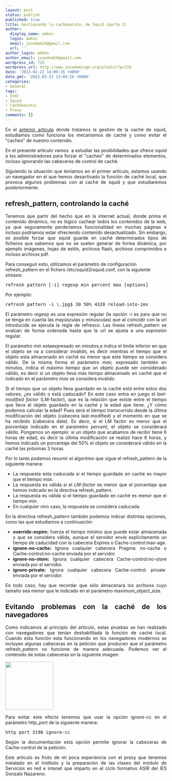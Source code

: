 ```yaml
---
layout: post
status: publish
published: true
title: Gestionando la cach&eacute; de Squid (parte 2)
author:
  display_name: admin
  login: admin
  email: josedom24@gmail.com
  url: ''
author_login: admin
author_email: josedom24@gmail.com
wordpress_id: 729
wordpress_url: http://www.josedomingo.org/pledin/?p=729
date: '2013-02-22 14:09:26 +0000'
date_gmt: '2013-02-22 13:09:26 +0000'
categories:
- General
tags:
- html
- Squid
- Cach&eacute;
- Proxy
comments: []
---
```

<p style="text-align: justify;">En el <a href="http://www.josedomingo.org/pledin/2013/01/gestionando-la-cache-de-squid-parte-1/">anterior art&iacute;culo</a> donde tratamos la gesti&oacute;n de la cach&eacute; de squid, estudiamos como funciona los mecanismos de cach&eacute; y como evitar el "cacheo" de nuestro contenido.</p>
<p style="text-align: justify;">En el presente art&iacute;culo vamos&nbsp; a estudiar las posibilidades que ofrece squid a los administradores para forzar el "cacheo" de determinados elementos, incluso ignorando las cabeceras de control de cach&eacute;.</p>
<p style="text-align: justify;">Siguiendo la situaci&oacute;n que ten&iacute;amos en el primer art&iacute;culo, estamos usando un navegador en el que hemos desactivado la funci&oacute;n de cach&eacute; local, que provoca algunos problemas con al cach&eacute; de squid y que estudiaremos posteriormente.</p>
<p><!--more--></p>
<h2>refresh_pattern, controlando la cach&eacute;</h2>
<p style="text-align: justify;">Tenemos que partir del hecho que en la internet actual, donde prima el contenido din&aacute;mico, no es l&oacute;gico cachear todos los contenidos de la web, ya que seguramente perder&iacute;amos funcionalidad en muchas p&aacute;ginas e incluso podr&iacute;amos estar ofreciendo contenido desactualizado. Sin embargo, es posible forzar que squid guarde en cach&eacute; determinados tipos de ficheros que sabemos que no se suelen generar de forma din&aacute;mica, por ejemplo im&aacute;genes, hojas de estilo, archivos flash, archivos comprimidos e incluso archivos pdf.</p>
<p>Para conseguir esto, utilizamos el par&aacute;metro de configuraci&oacute;n refresh_pattern en el fichero /etc/squid3/squid.conf, con la siguiente sintaxis:</p>
<pre class="brush: actionscript3; gutter: false; first-line: 1">refresh_pattern [-i] regexp min percent max [options]</pre>
<p>Por ejemplo:</p>
<pre class="brush: actionscript3; gutter: false; first-line: 1">refresh_pattern -i \.jpg$ 30 50% 4320 reload-into-ims</pre>
<p style="text-align: justify;">El par&aacute;metro <em>regexp</em> es una expresi&oacute;n regular (la opci&oacute;n -i es para que no se tenga en cuanta las may&uacute;sculas y min&uacute;sculas) que al coincidir con la url introducida se ejecuta la regla de refresco. Las lineas refresh_pattern se eval&uacute;an de forma ordenada hasta que la url se ajusta a una expresi&oacute;n regular.</p>
<p style="text-align: justify;">El par&aacute;metro <em>min</em> estaexpresado en minutos,e indica el limite inferior en que el objeto se va a considerar invalido, es decir mientras el tiempo que el objeto esta almacenado en cach&eacute; es menor que este tiempo se considera v&aacute;lido. De la misma forma el par&aacute;metro <em>max,</em> expresado tambi&eacute;n en minutos, indica el m&aacute;ximo tiempo que un objeto puede ser considerado v&aacute;lido, es decir si un objeto lleva m&aacute;s tiempo almacenado en cach&eacute; que el indicado en el par&aacute;metro <em>max</em> se considera inv&aacute;lido.</p>
<p style="text-align: justify;">Si el tiempo que un objeto lleva guardado en la cach&eacute; est&aacute; entre estos dos valores, &iquest;es v&aacute;lido o est&aacute; caducado? En este caso entra en juego el <em>last-modified factor</em> (LM-factor), que es la relaci&oacute;n que existe entre el tiempo que lleva el objeto guardado en la cach&eacute; y la edad que tiene. &iquest;Y c&oacute;mo podemos calcular la edad? Pues ser&aacute; el tiempo transcurrido desde la &uacute;ltima modificaci&oacute;n del objeto (cabecera last-modified) y el momento en que se ha recibido (cabecera date). Es decir, si el LM factor es menor que el porcentaje indicado en el par&aacute;metro <em>percent</em>, el objeto se considerar&aacute; v&aacute;lido. Pongamos un ejemplo: si un objeto que acabamos de recibir tiene 6 horas de edad, es decir la &uacute;ltima modificaci&oacute;n se realiz&oacute; hace 6 horas, y hemos indicado un porcentaje del 50% el objeto se considerar&aacute; v&aacute;lido en la cach&eacute; las pr&oacute;ximas 3 horas.</p>
<p style="text-align: justify;">Por lo tanto podemos resumir el algoritmo que sigue el refresh_pattern de la siguiente manera:</p>
<ul>
<li style="text-align: justify;">La respuesta esta caducada si el tiempo guardado en cach&eacute; es mayor que el tiempo <em>max</em>.</li>
<li style="text-align: justify;">La respuesta es v&aacute;lida si el<em> LM-factor</em> es menor que el porcentaje que hemos indicado en la directiva refresh_pattern.</li>
<li style="text-align: justify;">La respuesta es v&aacute;lida si el tiempo guardado en cach&eacute; es menor que el tiempo <em>min</em>.</li>
<li style="text-align: justify;">En cualquier otro caso, la respuesta se considera caducada.</li>
</ul>
<p style="text-align: justify;">En la directiva refresh_pattern tambi&eacute;n podemos indicar distintas opciones, como las que estudiamos a continuaci&oacute;n:</p>
<ul style="text-align: justify;">
<li style="text-align: justify;"><strong>override-expire:</strong> fuerza el tiempo m&iacute;nimo que puede estar almacenada y que se considera v&aacute;lida, aunque el servidor env&iacute;e expl&iacute;citamente un tiempo de caducidad con la cabecera Expires o Cache-control:max-age.</li>
<li><strong>ignore-no-cache:</strong> Ignora cualquier cabecera Pragma: no-cache o Cache-control:no-cache enviada por el servidor.</li>
<li><strong>ignore-no-store:</strong> Ignora cualquier cabecera Cache-control:no-store enviada por el servidor.</li>
<li><strong>ignore-private:</strong> Ignora cualquier cabecera Cache-control: private&nbsp; enviada por el servidor.</li>
</ul>
<p style="text-align: justify;">En todo caso, hay que recordar que s&oacute;lo almacenar&aacute; los archivos cuyo tama&ntilde;o sea menor que le indicado en el par&aacute;metro maximum_object_size.</p>
<h2 style="text-align: justify;">Evitando problemas con la cach&eacute; de los navegadores</h2>
<p style="text-align: justify;">Como indicamos al principio del art&iacute;culo, estas pruebas se han realizado con navegadores que ten&iacute;an deshabilitada la funci&oacute;n de cach&eacute; local. Cuando esta funci&oacute;n esta funcionando en los navegadores modernos se incluyen algunas cabeceras en la petici&oacute;n que producen que el par&aacute;metro refresh_pattern no funcione de manera adecuada. Podemos ver el contenido de estas cabeceras en la siguiente imagen:</p>
<p style="text-align: justify;"><a href="http://www.josedomingo.org/pledin/wp-content/uploads/2013/02/cache1.png"><img class="alignnone size-thumbnail wp-image-734" title="cache" src="http://www.josedomingo.org/pledin/wp-content/uploads/2013/02/cache1-150x150.png" alt="" width="150" height="150" /></a></p>
<p style="text-align: justify;">Para evitar este efecto tenemos que usar la opci&oacute;n ignore-cc en el par&aacute;metro http_port de la siguiente manera:</p>
<pre class="brush: actionscript3; gutter: false; first-line: 1">http_port 3198 ignore-cc</pre>
<p style="text-align: justify;">Seg&uacute;n la documentaci&oacute;n esta opci&oacute;n permite ignorar la cabeceras de Cache-control de la petici&oacute;n.</p>
<p style="text-align: justify;">Este art&iacute;culo es fruto de mi poca experiencia con el proxy que tenemos instalado en el instituto y la preparaci&oacute;n de las clases del m&oacute;dulo de Servicios en red e intenet que imparto en el ciclo formativo ASIR del IES Gonzalo Nazareno.</p>
